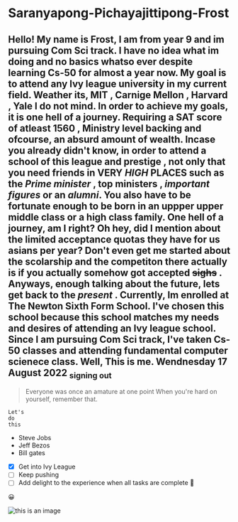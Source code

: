 # Saranyapong-Pichayajittipong-Frost

## Hello! My name is Frost, I am from year 9 and im pursuing Com Sci track. I have no idea what im doing and no basics whatso ever despite learning Cs-50 for almost a year now. My goal is to attend any Ivy league university in my current field. Weather its, MIT , Carnige Mellon , Harvard , Yale I do not mind. In order to achieve my goals, it is one hell of a journey. Requiring a SAT score of atleast 1560 , Ministry level backing and ofcourse, an absurd amount of wealth. Incase you already didn't know, in order to attend a school of this league and prestige , not only that you need friends in **VERY _HIGH_ PLACES** such as the ***Prime minister*** , **top ministers** , ***important figures*** or an _alumni_. You also have to be fortunate enough to be born in an uppper upper middle class or a high class family. One hell of a journey, am I right? Oh hey, did I mention about the limited acceptance quotas they have for us asians per year? Don't even get me started about the scolarship and the competiton there actually is if you actually somehow got accepted ~~sighs~~ . Anyways, enough talking about the future, lets get back to the *present* . Currently, Im enrolled at The Newton Sixth Form School. I've chosen this school because this school matches my needs and desires of attending an Ivy league school. Since I am pursuing Com Sci track, I've taken Cs-50 classes and attending fundamental computer scienece class. Well, This is me. Wendnesday 17 August 2022  <sub> signing out </sub>

> Everyone was once an amature at one point
> When you're hard on yourself, remember that.

```
Let's
do
this
```

- Steve Jobs
- Jeff Bezos
- Bill gates

- [x] Get into Ivy League
- [ ] Keep pushing
- [ ] Add delight to the experience when all tasks are complete :tada:

:grinning:

![this is an image](https://thestute.com/wp-content/uploads/2015/10/BackToThePresent.png)
